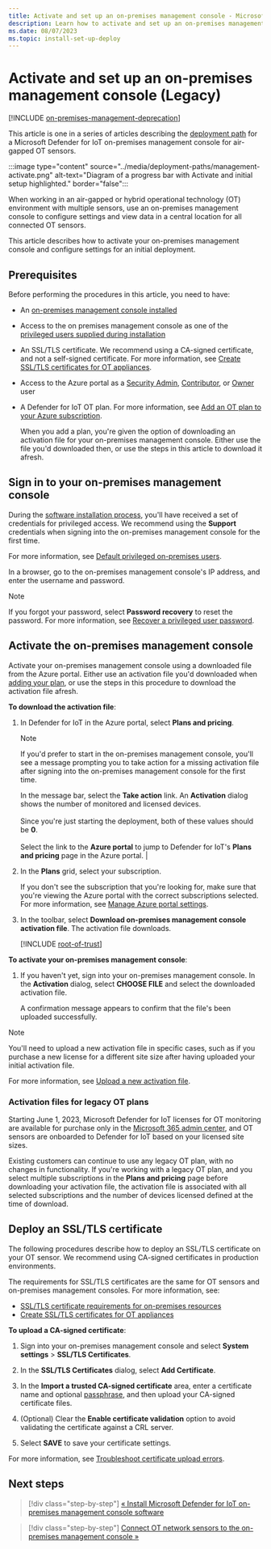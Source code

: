 ```yaml
---
title: Activate and set up an on-premises management console - Microsoft Defender for IoT 
description: Learn how to activate and set up an on-premises management console when deploying your Microsoft Defender for IoT system for OT network monitoring.
ms.date: 08/07/2023
ms.topic: install-set-up-deploy
---
```


# Activate and set up an on-premises management console (Legacy)

[!INCLUDE [on-premises-management-deprecation](../includes/on-premises-management-deprecation.md)]

This article is one in a series of articles describing the [deployment path](legacy-air-gapped-deploy.md) for a Microsoft Defender for IoT on-premises management console for air-gapped OT sensors.

:::image type="content" source="../media/deployment-paths/management-activate.png" alt-text="Diagram of a progress bar with Activate and initial setup highlighted." border="false":::

When working in an air-gapped or hybrid operational technology (OT) environment with multiple sensors, use an on-premises management console to configure settings and view data in a central location for all connected OT sensors.

This article describes how to activate your on-premises management console and configure settings for an initial deployment.

## Prerequisites

Before performing the procedures in this article, you need to have:

- An [on-premises management console installed](install-software-on-premises-management-console.md)

- Access to the on premises management console as one of the [privileged users supplied during installation](install-software-on-premises-management-console.md#users)

- An SSL/TLS certificate. We recommend using a CA-signed certificate, and not a self-signed certificate. For more information, see [Create SSL/TLS certificates for OT appliances](../ot-deploy/create-ssl-certificates.md).

- Access to the Azure portal as a [Security Admin](../../../role-based-access-control/built-in-roles.md#security-admin), [Contributor](../../../role-based-access-control/built-in-roles.md#contributor), or [Owner](../../../role-based-access-control/built-in-roles.md#owner) user

- A Defender for IoT OT plan. For more information, see [Add an OT plan to your Azure subscription](../how-to-manage-subscriptions.md#add-an-ot-plan-to-your-azure-subscription).

    When you add a plan, you're given the option of downloading an activation file for your on-premises management console. Either use the file you'd downloaded then, or use the steps in this article to download it afresh.

## Sign in to your on-premises management console

During the [software installation process](install-software-on-premises-management-console.md#users), you'll have received a set of credentials for privileged access. We recommend using the **Support** credentials when signing into the on-premises management console for the first time.

For more information, see [Default privileged on-premises users](../roles-on-premises.md#default-privileged-on-premises-users).

In a browser, go to the on-premises management console's IP address, and enter the username and password.

> [!NOTE]
> If you forgot your password, select **Password recovery** to reset the password. For more information, see [Recover a privileged user password](../legacy-central-management/how-to-manage-the-on-premises-management-console.md#recover-a-privileged-user-password).
>

## Activate the on-premises management console

Activate your on-premises management console using a downloaded file from the Azure portal. Either use an activation file you'd downloaded when [adding your plan](../how-to-manage-subscriptions.md#add-an-ot-plan-to-your-azure-subscription), or use the steps in this procedure to download the activation file afresh.

**To download the activation file**:

1. In Defender for IoT in the Azure portal, select **Plans and pricing**.

    > [!NOTE]
    > If you'd prefer to start in the on-premises management console, you'll see a message prompting you to take action for a missing activation file after signing into the on-premises management console for the first time.
    >
    > In the message bar, select the **Take action** link. An **Activation** dialog shows the number of monitored and licensed devices. <br><br>Since you're just starting the deployment, both of these values should be **0**. <br>        <br> Select the link to the **Azure portal** to jump to Defender for IoT's **Plans and pricing** page in the Azure portal.     |

1. In the **Plans** grid, select your subscription.

    If you don't see the subscription that you're looking for, make sure that you're viewing the Azure portal with the correct subscriptions selected. For more information, see [Manage Azure portal settings](../../../azure-portal/set-preferences.md).

1. In the toolbar, select **Download on-premises management console activation file**. The activation file downloads.

    [!INCLUDE [root-of-trust](../includes/root-of-trust.md)]

**To activate your on-premises management console**:

1. If you haven't yet, sign into your on-premises management console. In the **Activation** dialog, select **CHOOSE FILE** and select the downloaded activation file.

    A confirmation message appears to confirm that the file's been uploaded successfully.

> [!NOTE]
> You'll need to upload a new activation file in specific cases, such as if you purchase a new license for a different site size after having uploaded your initial activation file.
>
> For more information, see [Upload a new activation file](../legacy-central-management/how-to-manage-the-on-premises-management-console.md#upload-a-new-activation-file).

### Activation files for legacy OT plans

Starting June 1, 2023, Microsoft Defender for IoT licenses for OT monitoring are available for purchase only in the [Microsoft 365 admin center](https://admin.microsoft.com/Adminportal/Home), and OT sensors are onboarded to Defender for IoT based on your licensed site sizes.

Existing customers can continue to use any legacy OT plan, with no changes in functionality. If you're working with a legacy OT plan, and you select multiple subscriptions in the **Plans and pricing** page before downloading your activation file, the activation file is associated with all selected subscriptions and the number of devices licensed defined at the time of download.

## Deploy an SSL/TLS certificate

The following procedures describe how to deploy an SSL/TLS certificate on your OT sensor. We recommend using CA-signed certificates in production environments.

The requirements for SSL/TLS certificates are the same for OT sensors and on-premises management consoles. For more information, see:

- [SSL/TLS certificate requirements for on-premises resources](../best-practices/certificate-requirements.md)
- [Create SSL/TLS certificates for OT appliances](../ot-deploy/create-ssl-certificates.md)

**To upload a CA-signed certificate**:

1. Sign into your on-premises management console and select **System settings** > **SSL/TLS Certificates**.

1. In the **SSL/TLS Certificates** dialog, select **Add Certificate**.

1. In the **Import a trusted CA-signed certificate** area, enter a certificate name and optional [passphrase](../best-practices/certificate-requirements.md#supported-characters-for-keys-and-passphrases), and then upload your CA-signed certificate files.

1. (Optional) Clear the **Enable certificate validation** option to avoid validating the certificate against a CRL server.

1. Select **SAVE** to save your certificate settings.

For more information, see [Troubleshoot certificate upload errors](../legacy-central-management/how-to-manage-the-on-premises-management-console.md#troubleshoot-certificate-upload-errors).

## Next steps

> [!div class="step-by-step"]
> [« Install Microsoft Defender for IoT on-premises management console software](install-software-on-premises-management-console.md)

> [!div class="step-by-step"]
> [Connect OT network sensors to the on-premises management console »](connect-sensors-to-management.md)
